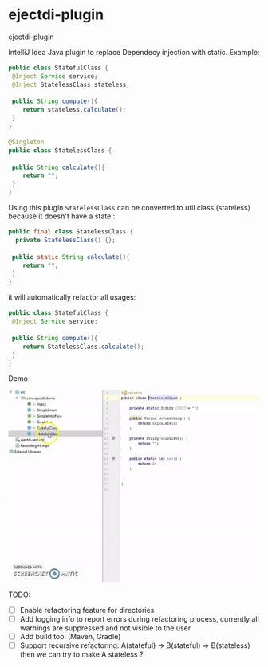 # ejectdi-plugin
ejectdi-plugin

IntelliJ Idea Java plugin to replace Dependecy injection with static.
Example:

```java
public class StatefulClass {
 @Inject Service service;
 @Inject StatelessClass stateless;
 
 public String compute(){
    return stateless.calculate();
 }
}
```

```java
@Singleton
public class StatelessClass {
 
 public String calculate(){
    return "";
 }
}
```
Using this plugin `StatelessClass` can be converted to util class (stateless) because it doesn't have a state :

```java
public final class StatelessClass {
  private StatelessClass() {};
 
 public static String calculate(){
    return "";
 }
}
```

it will automatically refactor all usages:

```java
public class StatefulClass {
 @Inject Service service;
 
 public String compute(){
    return StatelessClass.calculate();
 }
}
```

Demo

![Demo](https://github.com/dmgcodevil/ejectdi-plugin/raw/master/demo.gif)

TODO:
- [ ] Enable refactoring feature for directories 
- [ ] Add logging info to report errors during refactoring process, currently all warnings are suppressed and not visible to the user
- [ ] Add build tool  (Maven, Gradle)
- [ ] Support recursive refactoring: A(stateful) -> B(stateful) => B(stateless) then we can try to make A stateless ?
